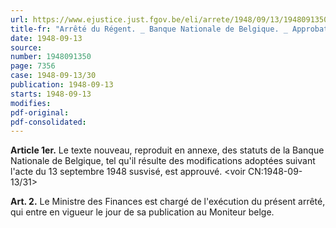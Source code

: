 ```yaml
---
url: https://www.ejustice.just.fgov.be/eli/arrete/1948/09/13/1948091350/justel
title-fr: "Arrêté du Régent. _ Banque Nationale de Belgique. _ Approbation des nouveaux statuts."
date: 1948-09-13
source:
number: 1948091350
page: 7356
case: 1948-09-13/30
publication: 1948-09-13
starts: 1948-09-13
modifies:
pdf-original:
pdf-consolidated:
---
```


**Article 1er.** Le texte nouveau, reproduit en annexe, des statuts de la Banque Nationale de Belgique, tel qu'il résulte des modifications adoptées suivant l'acte du 13 septembre 1948 susvisé, est approuvé. <voir CN:1948-09-13/31>

**Art. 2.** Le Ministre des Finances est chargé de l'exécution du présent arrêté, qui entre en vigueur le jour de sa publication au Moniteur belge.
